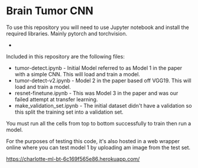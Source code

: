 # Brain Tumor CNN

To use this repository you will need to use Jupyter notebook and install the required libraries. Mainly pytorch and torchvision.

-

Included in this repository are the following files:

- tumor-detect.ipynb - Initial Model referred to as Model 1 in the paper with a simple CNN. This will load and train a model.
- tumor-detect-v2.ipynb - Model 2 in the paper based off VGG19. This will load and train a model.
- resnet-finetune.ipynb - This was Model 3 in the paper and was our failed attempt at transfer learning.
- make_validation_set.ipynb - The initial dataset didn't have a validation so this split the training set into a validation set.


You must run all the cells from top to bottom successfully to train then run a model.


For the purposes of testing this code, it's also hosted in a web wrapper online where you can test model 1 by uploading am image from the test set.


https://charlotte-ml-bt-6c169f565e86.herokuapp.com/
